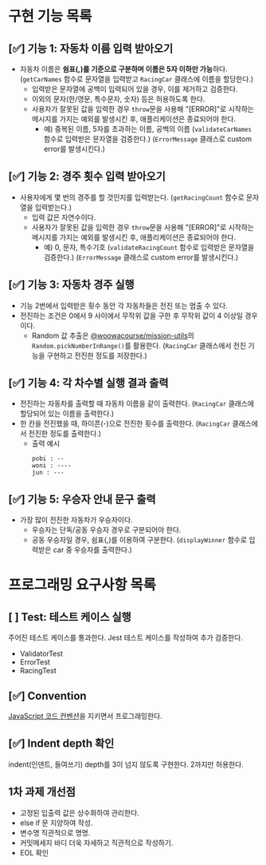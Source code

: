 # **구현 기능 목록**

## [✅] 기능 1: 자동차 이름 입력 받아오기
- 자동차 이름은 **쉼표(,)를 기준으로 구분하며 이름은 5자 이하만 가능**하다.
  (`getCarNames` 함수로 문자열을 입력받고 `RacingCar` 클래스에 이름을 할당한다.)
    - 입력받은 문자열에 공백이 입력되어 있을 경우, 이를 제거하고 검증한다.
    - 이외의 문자(한/영문, 특수문자, 숫자) 등은 허용하도록 한다.
    - 사용자가 잘못된 값을 입력한 경우 `throw`문을 사용해 "[ERROR]"로 시작하는 메시지를 가지는 예외를 발생시킨 후, 애플리케이션은 종료되어야 한다.
      - 예) 중복된 이름, 5자를 초과하는 이름, 공백의 이름
    (`validateCarNames` 함수로 입력받은 문자열을 검증한다.)
    (`ErrorMessage` 클래스로 custom error를 발생시킨다.)

## [✅] 기능 2: 경주 횟수 입력 받아오기
- 사용자에게 몇 번의 경주를 할 것인지를 입력받는다.
  (`getRacingCount` 함수로 문자열을 입력받는다.)
  - 입력 값은 자연수이다.
  - 사용자가 잘못된 값을 입력한 경우 `throw`문을 사용해 "[ERROR]"로 시작하는 메시지를 가지는 예외를 발생시킨 후, 애플리케이션은 종료되어야 한다.
    - 예) 0, 문자, 특수기호
    (`validateRacingCount` 함수로 입력받은 문자열을 검증한다.)
    (`ErrorMessage` 클래스로 custom error를 발생시킨다.)
    
## [✅] 기능 3: 자동차 경주 실행
- 기능 2번에서 입력받은 횟수 동안 각 자동차들은 전진 또는 멈출 수 있다.
- 전진하는 조건은 0에서 9 사이에서 무작위 값을 구한 후 무작위 값이 4 이상일 경우이다.
  - Random 값 추출은 [@woowacourse/mission-utils](https://github.com/woowacourse-projects/javascript-mission-utils#mission-utils)의 `Random.pickNumberInRange()`를 활용한다.
  (`RacingCar` 클래스에서 전진 기능을 구현하고 전진한 정도를 저장한다.)


## [✅] 기능 4: 각 차수별 실행 결과 출력
- 전진하는 자동차를 출력할 때 자동차 이름을 같이 출력한다.
(`RacingCar` 클래스에 할당되어 있는 이름을 출력한다.)
- 한 칸을 전진했을 때, 하이픈(-)으로 전진한 횟수를 출력한다.
(`RacingCar` 클래스에서 전진한 정도를 출력한다.)
  - 출력 예시
    ```
    pobi : --
    woni : ----
    jun : ---
    ```

## [✅] 기능 5: 우승자 안내 문구 출력
- 가장 많이 전진한 자동차가 우승자이다.
  - 우승자는 단독/공동 우승자 경우로 구분되어야 한다.
  - 공동 우승자일 경우, 쉼표(,)를 이용하여 구분한다.
  (`displayWinner` 함수로 입력받은 car 중 우승자를 출력한다.)

# **프로그래밍 요구사항 목록**

## [ ] Test: 테스트 케이스 실행
주어진 테스트 케이스를 통과한다.
Jest 테스트 케이스를 작성하여 추가 검증한다.
- ValidatorTest
- ErrorTest
- RacingTest

## [✅] Convention
[JavaScript 코드 컨벤션](https://github.com/ParkSB/javascript-style-guide#%EB%B3%80%EC%88%98-variables)을 지키면서 프로그래밍한다.

## [✅] Indent depth 확인
indent(인덴트, 들여쓰기) depth를 3이 넘지 않도록 구현한다. 2까지만 허용한다.

## **1차 과제 개선점**
- 고정된 입출력 값은 상수화하여 관리한다.
- else if 문 지양하여 작성.
- 변수명 직관적으로 명명.
- 커밋메세지 바디 더욱 자세하고 직관적으로 작성하기.
- EOL 확인
